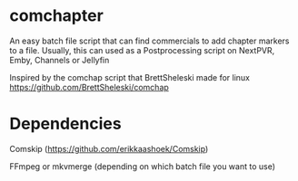 # comchapter
An easy batch file script that can find commercials to add chapter markers to a file. Usually, this can used as a Postprocessing script on NextPVR, Emby, Channels or Jellyfin

Inspired by the comchap script that BrettSheleski made for linux https://github.com/BrettSheleski/comchap

# Dependencies
Comskip (https://github.com/erikkaashoek/Comskip)

FFmpeg or mkvmerge (depending on which batch file you want to use)

